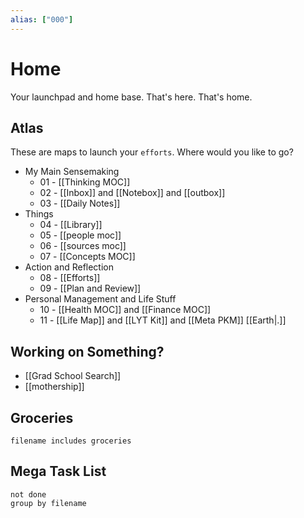 ```yaml
---
alias: ["000"]
---
```

# Home

Your launchpad and home base. That's here. That's home.

## Atlas 

These are maps to launch your `efforts`. Where would you like to go?

- My Main Sensemaking
	- 01 - [[Thinking MOC]]
	- 02 - [[Inbox]] and [[Notebox]] and [[outbox]]
	- 03 - [[Daily Notes]]
-  Things
	- 04 - [[Library]]
	- 05 - [[people moc]]
	- 06 - [[sources moc]]
	- 07 - [[Concepts MOC]]
- Action and Reflection
	- 08 - [[Efforts]]
	- 09 - [[Plan and Review]]
- Personal Management and Life Stuff
	- 10 - [[Health MOC]] and [[Finance MOC]]
	- 11 - [[Life Map]] and [[LYT Kit]] and [[Meta PKM]] [[Earth|.]]

## Working on Something?

- [[Grad School Search]]
- [[mothership]]


## Groceries

```tasks
filename includes groceries
```


## Mega Task List
```tasks
not done
group by filename
```
